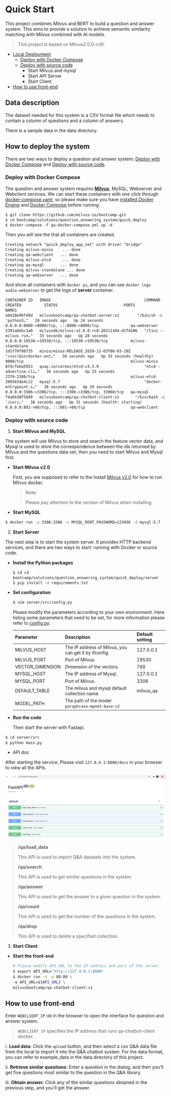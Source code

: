# Quick Start


This project combines Milvus and BERT to build a question and answer system. This aims to provide a solution to achieve semantic similarity matching with Milvus combined with AI models.

> This project is based on Milvus2.0.0-rc8\

- [Local Deployment](#how-to-deploy-the-system)
  - [Deploy with Docker Compose](#deploy-with-docker-compose)
  - [Deploy with source code](#deploy-with-source-code)
    - Start Milvus and mysql
    - Start API Server
    - Start Client
- [How to use front-end](#how-to-use-front-end)

## Data description

The dataset needed for this system is a CSV format file which needs to contain a column of questions and a column of answers.

There is a sample data in the data directory.

## How to deploy the system

There are two ways to deploy a question and answer system: [Deploy with Docker Compose](#deploy-with-docker-compose) and [Deploy with source code](#deploy-with-source-code).

### Deploy with Docker Compose

The question and answer system requires [**Milvus**](https://milvus.io/docs/v2.0.0/install_standalone-docker.md), MySQL, Webserver and Webclient services. We can start these containers with one click through [docker-compose.yaml](https://github.com/milvus-io/bootcamp/blob/master/solutions/audio_similarity_search/quick_deploy/audiosearch-docker-compose.yaml), so please make sure you have [installed Docker Engine](https://docs.docker.com/engine/install/) and [Docker Compose](https://docs.docker.com/compose/install/) before running.

```
$ git clone https://github.com/milvus-io/bootcamp.git
$ cd bootcamp/solutions/question_answering_system/quick_deploy
$ docker-compose -f qa-docker-compose.yml up -d
```

Then you will see the that all containers are created.

```
Creating network "quick_deploy_app_net" with driver "bridge"
Creating milvus-minio    ... done
Creating qa-webclient   ... done
Creating milvus-etcd     ... done
Creating qa-mysql       ... done
Creating milvus-standalone ... done
Creating qa-webserver   ... done
```

And show all containers with `docker ps`, and you can use `docker logs audio-webserver` to get the logs of **server** container.

```
CONTAINER ID   IMAGE                                         COMMAND                  CREATED          STATUS                             PORTS                                                  NAMES
a8428e99f49d   milvusbootcamp/qa-chatbot-server:v2        "/bin/sh -c 'python3…"   28 seconds ago   Up 24 seconds                      0.0.0.0:8000->8000/tcp, :::8000->8000/tcp              qa-webserver
5391a8ebc3a0   milvusdb/milvus:v2.0.0-rc8-20211104-d1f4106   "/tini -- milvus run…"   33 seconds ago   Up 28 seconds                      0.0.0.0:19530->19530/tcp, :::19530->19530/tcp          milvus-standalone
1d1f70f98735   minio/minio:RELEASE.2020-12-03T00-03-10Z      "/usr/bin/docker-ent…"   38 seconds ago   Up 33 seconds (healthy)            9000/tcp                                               milvus-minio
8f4cfeba5953   quay.io/coreos/etcd:v3.5.0                    "etcd -advertise-cli…"   38 seconds ago   Up 33 seconds                      2379-2380/tcp                                          milvus-etcd
209563de4c12   mysql:5.7                                     "docker-entrypoint.s…"   38 seconds ago   Up 29 seconds                      0.0.0.0:3306->3306/tcp, :::3306->3306/tcp, 33060/tcp   qa-mysql
f4a6b30f5840   milvusbootcamp/qa-chatbot-client:v1       "/bin/bash -c '/usr/…"   38 seconds ago   Up 31 seconds (health: starting)   0.0.0.0:801->80/tcp, :::801->80/tcp                    qa-webclient
```



### Deploy with source code

1. **Start Milvus and MySQL**

The system will use Milvus to store and search the feature vector data, and Mysql is used to store the correspondence between the ids returned by Milvus and the questions data set, then you need to start Milvus and Mysql first.

- **Start Milvus v2.0**

  First, you are supposed to refer to the Install [Milvus v2.0](https://milvus.io/docs/v2.0.0/install_standalone-docker.md) for how to run Milvus docker.

  > Note:
  >
  > Please pay attention to the version of Milvus when installing

- **Start MySQL**

```bash
$ docker run -p 3306:3306 -e MYSQL_ROOT_PASSWORD=123456 -d mysql:5.7
```

2. **Start Server**

The next step is to start the system server. It provides HTTP backend services, and there are two ways to start: running with Docker or source code.

- **Install the Python packages**

  ```shell
  $ cd cd bootcamp/solutions/question_answering_system/quick_deploy/server
  $ pip install -r requirements.txt
  ```

- **Set configuration**

  ```bash
  $ vim server/src/config.py
  ```

  Please modify the parameters according to your own environment. Here listing some parameters that need to be set, for more information please refer to [config.py](./server/src/config.py).

  | **Parameter**    | **Description**                                       | **Default setting** |
  | ---------------- | ----------------------------------------------------- | ------------------- |
  | MILVUS_HOST      | The IP address of Milvus, you can get it by ifconfig. | 127.0.0.1           |
  | MILVUS_PORT      | Port of Milvus.                                       | 19530               |
  | VECTOR_DIMENSION | Dimension of the vectors.                             | 768                 |
  | MYSQL_HOST       | The IP address of Mysql.                              | 127.0.0.1           |
  | MYSQL_PORT       | Port of Milvus.                                       | 3306                |
  | DEFAULT_TABLE    | The milvus and mysql default collection name.         | milvus_qa           |
  | MODEL_PATH       | The path of the model `paraphrase-mpnet-base-v2`      |                     |

- **Run the code**

  Then start the server with Fastapi.

```bash
$ cd server/src
$ python main.py
```

- API doc

After starting the service, Please visit `127.0.0.1:8000/docs` in your browser to view all the APIs.

![](pic/qa_api.png)



> **/qa/load_data**
>
> This API is used to import Q&A datasets into the system.
>
> **/qa/search**
>
> This API is used to get similar questions in the system.
>
> **/qa/answer**
>
> This API is used to get the answer to a given question in the system.
>
> **/qa/count**
>
> This API is used to get the number of the questions in the system.
>
> **/qa/drop**
>
> This API is used to delete a specified collection.



3. **Start Client**

- **Start the front-end**

  ```bash
  # Please modify API_URL to the IP address and port of the server.
  $ export API_URL='http://127.0.0.1:8000'
  $ docker run -d -p 80:80 \
  -e API_URL=${API_URL} \
  milvusbootcamp/qa-chatbot-client:v1
  ```



## How to use front-end

Enter `WEBCLIENT_IP:80` in the browser to open the interface for question and answer system.

> `WEBCLIENT_IP` specifies the IP address that runs qa-chatbot-client docker.

i. **Load data**: Click the `upload` button, and then select a csv Q&A data file from the local to import it into the Q&A chatbot system. For the data format, you can refer to example_data in the data directory of this project.

ii. **Retrieve similar questions**:  Enter a question in the dialog, and then you'll get five questions most similar to the question in the Q&A library.

iii. **Obtain answer**: Click any of the similar questions obtained in the previous step, and you'll get the answer.

